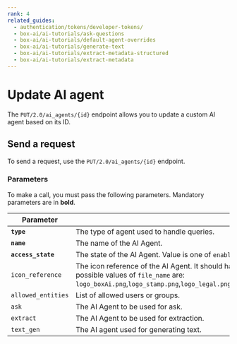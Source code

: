 ```yaml
---
rank: 4
related_guides:
  - authentication/tokens/developer-tokens/
  - box-ai/ai-tutorials/ask-questions
  - box-ai/ai-tutorials/default-agent-overrides
  - box-ai/ai-tutorials/generate-text
  - box-ai/ai-tutorials/extract-metadata-structured
  - box-ai/ai-tutorials/extract-metadata
---
```


# Update AI agent

The `PUT/2.0/ai_agents/{id}` endpoint allows you to update a custom AI agent based on its ID. 

## Send a request

To send a request, use the `PUT/2.0/ai_agents/{id}` endpoint.

<Samples id='put-ai-agents_id' />

### Parameters

To make a call, you must pass the following parameters. Mandatory parameters are in **bold**.

<!--alex ignore-->

| Parameter| Description| Example|
|--------|--------|-------|
| **`type`**  | The type of agent used to handle queries. | ```` |
| **`name`**| The name of the AI Agent. | My AI Agent |
| **`access_state`** | The state of the AI Agent. Value is one of `enabled` `disabled`. | `enabled` |
| `icon_reference` | The icon reference of the AI Agent. It should have format of the URL `https://cdn01.boxcdn.net/app-assets/aistudio/avatars/<file_name>`, where possible values of `file_name` are: `logo_boxAi.png`,`logo_stamp.png`,`logo_legal.png`,`logo_finance.png`,`logo_config.png`,`logo_handshake.png`,`logo_analytics.png`,`logo_classification.png` | `https://cdn01.boxcdn.net/app-assets/aistudio/avatars/logo_analytics.svg` |
| `allowed_entities` | List of allowed users or groups. |
| `ask` | The AI Agent to be used for ask.  | `ask` |
| `extract` | The AI Agent to be used for extraction.  | |
| `text_gen` | The AI agent used for generating text. | |

<!--alex ignore-->
